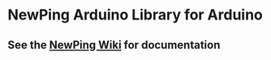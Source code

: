 # NewPing Arduino Library for Arduino

## See the [NewPing Wiki](https://bitbucket.org/teckel12/arduino-new-ping/wiki/Home) for documentation

